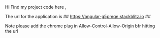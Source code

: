 Hi Find my project code here ,

The url for the application is ## https://angular-g5pmqe.stackblitz.io ##

Note please add the chrome plug in Allow-Control-Allow-Origin bfr hitting the url
